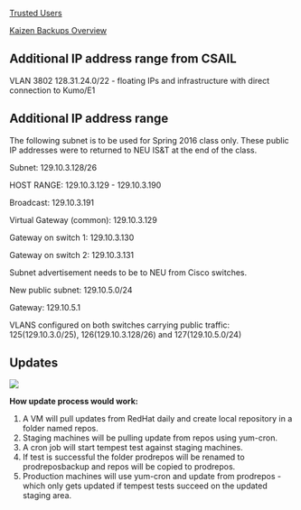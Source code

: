 [Trusted Users](Trusted-Users.html)

[Kaizen Backups Overview](Kaizen-Backups-\(SCC\)-Overview.html)

## Additional IP address range from CSAIL
VLAN 3802 128.31.24.0/22 - floating IPs and infrastructure with direct connection to Kumo/E1

## Additional IP address range 
The following subnet is to be used for Spring 2016 class only. These public IP addresses were to returned to NEU IS&T at the end of the class. 

Subnet: 129.10.3.128/26

HOST RANGE: 129.10.3.129 - 129.10.3.190

Broadcast: 129.10.3.191

Virtual Gateway (common): 129.10.3.129

Gateway on switch 1: 129.10.3.130

Gateway on switch 2: 129.10.3.131
 
Subnet advertisement needs to be to NEU from Cisco switches.

New public subnet: 129.10.5.0/24

Gateway: 129.10.5.1

VLANS configured on both switches carrying public traffic: 125(129.10.3.0/25), 126(129.10.3.128/26) and 127(129.10.5.0/24)

## Updates
![](https://github.com/CCI-MOC/moc/blob/master/docs/images/Updates.gif)

**How update process would work:**

1. A VM will pull updates from RedHat daily and create local repository in a folder named repos.
2. Staging machines will be pulling update from repos using yum-cron.
3. A cron job will start tempest test against staging machines.
4. If test is successful the folder prodrepos will be renamed to prodreposbackup and repos will be copied to prodrepos.
5. Production machines will use yum-cron and update from prodrepos - which only gets updated if tempest tests succeed on the updated staging area.

